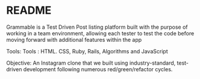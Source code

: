 # README

Grammable is a Test Driven Post listing platform built with the purpose of working in a team environment, allowing each tester to test the code before moving forward with additional features within the app

Tools: Tools : HTML. CSS, Ruby, Rails, Algorithms and JavaScript

Objective:
An Instagram clone that we built using industry-standard, test-driven development following numerous red/green/refactor cycles.
